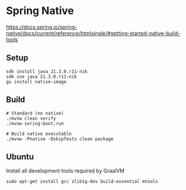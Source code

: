 # Spring Native


https://docs.spring.io/spring-native/docs/current/reference/htmlsingle/#getting-started-native-build-tools

## Setup

    sdk install java 21.3.0.r11-nik
    sdk use java 21.3.0.r11-nik
    gu install native-image

## Build

    # Standard (no native)
    ./mvnw clean verify
    ./mvnw soring-boot:run

    # Build native executable
    ./mvnw -Pnative -DskipTests clean package


## Ubuntu

Install all development tools required by GraalVM

    sudo apt-get install gcc zlib1g-dev build-essential mtools
